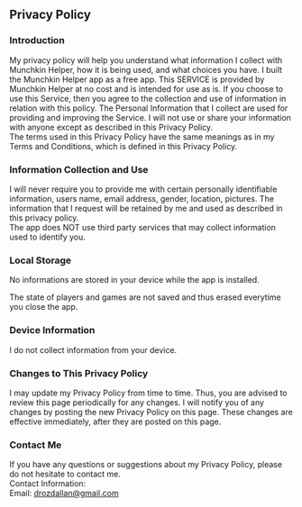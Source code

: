 Privacy Policy  
----------------

### Introduction  
My privacy policy will help you understand what information I collect with Munchkin Helper, how it is being used, and what choices you have.
I built the Munchkin Helper app as a free app. This SERVICE is provided by Munchkin Helper at no cost and is intended for use as is.
If you choose to use this Service, then you agree to the collection and use of information in relation with this policy. The Personal Information that I collect are used for providing and improving the Service. I will not use or share your information with anyone except as described in this Privacy Policy.  
The terms used in this Privacy Policy have the same meanings as in my Terms and Conditions, which is defined in this Privacy Policy.

### Information Collection and Use  
I will never require you to provide me with certain personally identifiable information, users name, email address, gender, location, pictures. The information that I request will be retained by me and used as described in this privacy policy.  
The app does NOT use third party services that may collect information used to identify you. 

### Local Storage
No informations are stored in your device while the app is installed.  

The state of players and games are not saved and thus erased everytime you close the app.

### Device Information  
I do not collect information from your device.

### Changes to This Privacy Policy  
I may update my Privacy Policy from time to time. Thus, you are advised to review this page periodically for any changes. I will notify you of any changes by posting the new Privacy Policy on this page. These changes are effective immediately, after they are posted on this page.  

### Contact Me  
If you have any questions or suggestions about my Privacy Policy, please do not hesitate to contact me.  
Contact Information:  
Email: drozdallan@gmail.com
